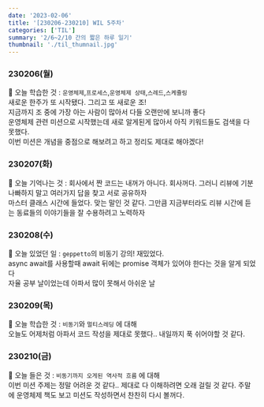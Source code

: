 ```yaml
---
date: '2023-02-06'
title: '[230206-230210] WIL 5주차'
categories: ['TIL']
summary: '2/6~2/10 간의 짧은 하루 일기'
thumbnail: './til_thumnail.jpg'
---
```


<!-- ## 이번 주 결산 -->

### 230206(월)

🌟 오늘 학습한 것 : `운영체제`,`프로세스`,`운영체제 상태`,`스레드`,`스케쥴링`<br/>
새로운 한주가 또 시작됐다. 그리고 또 새로운 조! <br/>
지금까지 조 중에 가장 아는 사람이 많아서 다들 오랜만에 보니까 좋다<br/>
운영체제 관련 미션으로 시작했는데 새로 알게된게 많아서 아직 키워드들도 검색을 다 못했다.<br/>
이번 미션은 개념을 중점으로 해보려고 하고 정리도 제대로 해야겠다!<br/>

### 230207(화)

🌟 오늘 기억나는 것 : 회사에서 짠 코드는 내꺼가 아니다. 회사꺼다. 그러니 리뷰에 기분 나빠하지 말고 여러가지 답을 찾고 서로 공유하자<br/>
마스터 클래스 시간에 들었다. 맞는 말인 것 같다. 그만큼 지금부터라도 리뷰 시간에 듣는 동료들의 이야기들을 잘 수용하려고 노력하자

### 230208(수)

🌟 오늘 있었던 일 : `geppetto`의 비동기 강의! 재밌었다.<br/>
async await를 사용할때 await 뒤에는 promise 객체가 있어야 한다는 것을 알게 되었다<br/>
자율 공부 날이었는데 아파서 많이 못해서 아쉬운 날<br/>

### 230209(목)

🌟 오늘 학습한 것 : `비동기`와 `멀티스레딩` 에 대해<br/>
오늘도 어제처럼 아파서 코드 작성을 제대로 못했다.. 내일까지 푹 쉬어야할 것 같다.<br/>

### 230210(금)

🌟 오늘 들은 것 : `비동기까지 오게된 역사적 흐름` 에 대해<br/>
이번 미션 주제는 정말 어려운 것 같다.. 제대로 다 이해하려면 오래 걸릴 것 같다. 주말에 운영체제 책도 보고 미션도 작성하면서 찬찬히 다시 볼꺼다.<br/>

